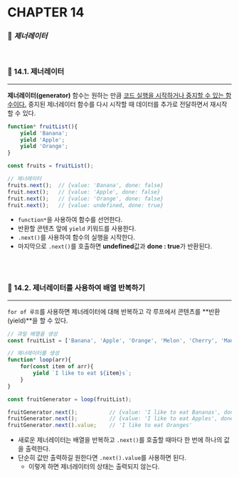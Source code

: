 #  CHAPTER 14

###  :pencil: ***제너레이터***

<br>

### :page_facing_up: 14.1. 제너레이터

----

**제너레이터(generator)** 함수는 원하는 만큼 <u>코드 실행을 시작하거나 중지할 수 있는 함수이다.</u>
중지된 제너레이터 함수를 다시 시작할 때 데이터를 추가로 전달하면서 재시작할 수 있다.

```javascript
function* fruitList(){
    yield 'Banana';
    yield 'Apple';
    yield 'Orange';
}

const fruits = fruitList();

// 제너레이터
fruits.next();	// {value: 'Banana', done: false}
fruit.next();	// {value: 'Apple', done: false}
fruit.next();	// {value: 'Orange', done: false}
fruit.next();	// {value: undefined, done: true}
```

- `function*`을 사용하여 함수를 선언한다.
- 반환할 콘텐츠 앞에 `yield` 키워드를 사용한다.
- `.next()`를 사용하여 함수의 실행을 시작한다.
- 마지막으로 `.next()`를 호출하면 **undefined**값과 **done : true**가 반환된다.

<br>

<br>

### :page_facing_up: 14.2. 제너레이터를 사용하여 배열 반복하기

----

`for of 루프`를 사용하면 제너레이터에 대해 반복하고 각 루프에서 콘텐츠를 **반환(yield)**을 할 수 있다.

```javascript
// 과일 배열을 생성
const fruitList = ['Banana', 'Apple', 'Orange', 'Melon', 'Cherry', 'Mango'];

// 제너레이터를 생성
function* loop(arr){
    for(const item of arr){
        yield `I like to eat ${item}s`;
    }
}

const fruitGenerator = loop(fruitList);

fruitGenerator.next();			// {value: 'I like to eat Bananas', done: false}
fruitGenerator.next();			// {value: 'I like to eat Apples', done: false}
fruitGenerator.next().value;	// 'I like to eat Oranges'
```

- 새로운 제너레이터는 배열을 반복하고 `.next()`를 호출할 때마다 한 번에 하나의 값을 출력한다.
- 단순히 값만 출력하길 원한다면 `.next().value`를 사용하면 된다.
  - 이렇게 하면 제너레이터의 상태는 출력되지 않는다.

<br>

<br>

